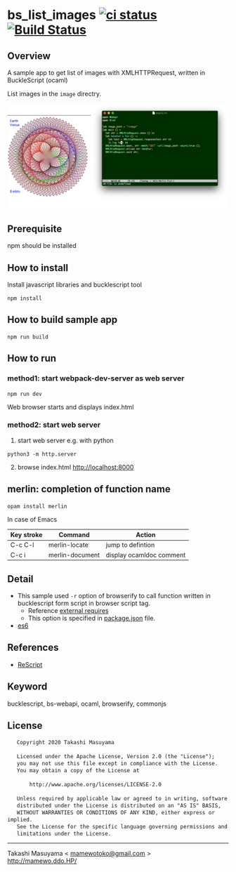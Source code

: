 bs_list_images [![ci status](https://github.com/mamewotoko/bs_list_images/workflows/CI/badge.svg)](https://github.com/mamewotoko/bs_list_images/actions) [![Build Status](https://travis-ci.org/mamewotoko/bs_list_images.svg?branch=master)](https://travis-ci.org/mamewotoko/bs_list_images)
========================================================================================

Overview
---------

A sample app to get list of images with XMLHTTPRequest, written in BuckleScript (ocaml)

List images in the `image` directry.

![demo](doc/list_images.png)


Prerequisite
---------------

npm should be installed

How to install
---------------

Install javascript libraries and bucklescript tool

```
npm install
```

How to build sample app
-----------------------

```
npm run build
```

How to run
-----------

### method1: start webpack-dev-server as web server

```
npm run dev
```

Web browser starts and displays index.html


### method2: start web server

1. start web server e.g. with python

```
python3 -m http.server
```

2. browse index.html <http://localhost:8000>

merlin: completion of function name
---------------------------------------

```
opam install merlin
```

In case of Emacs

Key stroke|Command|Action
-----|--------------|--------------
C-c C-l|merlin-locate|jump to defintion
C-c i|merlin-document|display ocamldoc comment

Detail
--------
* This sample used `-r` option of browserify to call function written in bucklescript form script in browser script tag.
  * Reference [external requires](https://github.com/browserify/browserify#external-requires)
  * This option is specified in [package.json](package.json) file.
* [es6](https://github.com/mamewotoko/bs-quickstart/tree/feature/es6)


References
-----------
* [ReScript](https://rescript-lang.org/)


Keyword
---------
bucklescript, bs-webapi, ocaml, browserify, commonjs

License
---------

```
   Copyright 2020 Takashi Masuyama

   Licensed under the Apache License, Version 2.0 (the "License");
   you may not use this file except in compliance with the License.
   You may obtain a copy of the License at

       http://www.apache.org/licenses/LICENSE-2.0

   Unless required by applicable law or agreed to in writing, software
   distributed under the License is distributed on an "AS IS" BASIS,
   WITHOUT WARRANTIES OR CONDITIONS OF ANY KIND, either express or implied.
   See the License for the specific language governing permissions and
   limitations under the License.
```

-----
Takashi Masuyama < mamewotoko@gmail.com >  
http://mamewo.ddo.HP/

